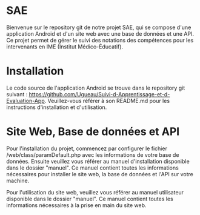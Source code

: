 # SAE
Bienvenue sur le repository git de notre projet SAE, qui se compose d'une application 
Android et d'un site web avec une base de données et une API. 
Ce projet permet de gérer le suivi des notations des compétences 
pour les intervenants en IME (Institut Médico-Éducatif).

# Installation
Le code source de l'application Android se trouve dans le repository git 
suivant : https://github.com/Ugueau/Suivi-d-Apprentissage-et-d-Evaluation-App. Veuillez-vous référer à son README.md 
pour les instructions d'installation et d'utilisation.

# Site Web, Base de données et API
Pour l'installation du projet, commencez par configurer le fichier /web/class/paramDefault.php avec les informations de votre base de données.
Ensuite veuillez vous référer au manuel d'installation disponible dans le dossier
"manuel". Ce manuel contient toutes les informations nécessaires pour installer le site web, la base de 
données et l'API sur votre machine.

Pour l'utilisation du site web, veuillez vous référer au manuel utilisateur disponible dans le dossier 
"manuel". Ce manuel contient toutes les informations nécessaires à la prise en main du site web.
